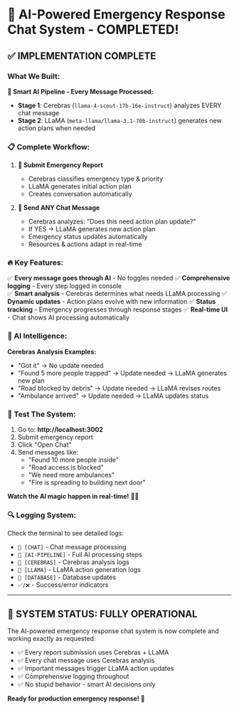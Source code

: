 # 🚀 AI-Powered Emergency Response Chat System - COMPLETED!

## ✅ **IMPLEMENTATION COMPLETE**

### **What We Built:**

**🤖 Smart AI Pipeline - Every Message Processed:**
- **Stage 1**: Cerebras (`llama-4-scout-17b-16e-instruct`) analyzes EVERY chat message
- **Stage 2**: LLaMA (`meta-llama/llama-3.1-70b-instruct`) generates new action plans when needed

### **📋 Complete Workflow:**

1. **📝 Submit Emergency Report**
   - Cerebras classifies emergency type & priority
   - LLaMA generates initial action plan
   - Creates conversation automatically

2. **💬 Send ANY Chat Message**  
   - Cerebras analyzes: "Does this need action plan update?"
   - If YES → LLaMA generates new action plan
   - Emergency status updates automatically
   - Resources & actions adapt in real-time

### **🔥 Key Features:**

✅ **Every message goes through AI** - No toggles needed
✅ **Comprehensive logging** - Every step logged in console  
✅ **Smart analysis** - Cerebras determines what needs LLaMA processing
✅ **Dynamic updates** - Action plans evolve with new information
✅ **Status tracking** - Emergency progresses through response stages
✅ **Real-time UI** - Chat shows AI processing automatically

### **🧠 AI Intelligence:**

**Cerebras Analysis Examples:**
- "Got it" → No update needed
- "Found 5 more people trapped" → Update needed → LLaMA generates new plan
- "Road blocked by debris" → Update needed → LLaMA revises routes
- "Ambulance arrived" → Update needed → LLaMA updates status

### **📱 Test The System:**

1. Go to: **http://localhost:3002**
2. Submit emergency report
3. Click "Open Chat" 
4. Send messages like:
   - "Found 10 more people inside"
   - "Road access is blocked"
   - "We need more ambulances"
   - "Fire is spreading to building next door"

**Watch the AI magic happen in real-time!** 🎩✨

### **🔍 Logging System:**

Check the terminal to see detailed logs:
- `🚀 [CHAT]` - Chat message processing
- `🧠 [AI-PIPELINE]` - Full AI processing steps  
- `🚀 [CEREBRAS]` - Cerebras analysis logs
- `🧠 [LLAMA]` - LLaMA action generation logs
- `💾 [DATABASE]` - Database updates
- `✅/❌` - Success/error indicators

---

## 🎯 **SYSTEM STATUS: FULLY OPERATIONAL**

The AI-powered emergency response chat system is now complete and working exactly as requested:

- ✅ Every report submission uses Cerebras + LLaMA
- ✅ Every chat message uses Cerebras analysis  
- ✅ Important messages trigger LLaMA action updates
- ✅ Comprehensive logging throughout
- ✅ No stupid behavior - smart AI decisions only

**Ready for production emergency response! 🚨**
